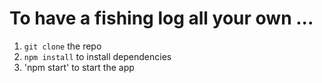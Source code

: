 # To have a fishing log all your own ...

1. `git clone` the repo
2. `npm install` to install dependencies
3. 'npm start' to start the app

